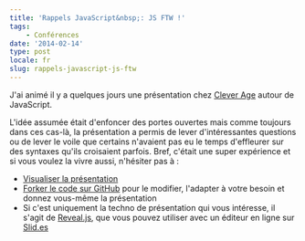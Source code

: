 ```yaml
---
title: 'Rappels JavaScript&nbsp;: JS FTW !'
tags:
    - Conférences
date: '2014-02-14'
type: post
locale: fr
slug: rappels-javascript-js-ftw
---
```


J'ai animé il y a quelques jours une présentation chez [Clever Age](http://www.clever-age.com/fr/) autour de JavaScript.

L'idée assumée était d'enfoncer des portes ouvertes mais comme toujours dans ces cas-là, la présentation a permis de lever d'intéressantes questions ou de lever le voile que certains n'avaient pas eu le temps d'effleurer sur des syntaxes qu'ils croisaient parfois. Bref, c'était une super expérience et si vous voulez la vivre aussi, n'hésiter pas à&nbsp;:

* [Visualiser la présentation](http://borisschapira.github.io/slides/rappelsJS/)
* [Forker le code sur GitHub](https://github.com/borisschapira/slides/tree/gh-pages) pour le modifier, l'adapter à votre besoin et donnez vous-même la présentation
* Si c'est uniquement la techno de présentation qui vous intéresse, il s'agit de [Reveal.js](http://lab.hakim.se/reveal-js/#/), que vous pouvez utiliser avec un éditeur en ligne sur [Slid.es](http://slides.com/)

